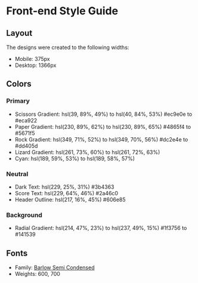# Front-end Style Guide

## Layout

The designs were created to the following widths:

- Mobile: 375px
- Desktop: 1366px

## Colors

### Primary

- Scissors Gradient: hsl(39, 89%, 49%) to hsl(40, 84%, 53%)    #ec9e0e to #eca922
- Paper Gradient: hsl(230, 89%, 62%) to hsl(230, 89%, 65%)      #4865f4 to #5671f5
- Rock Gradient: hsl(349, 71%, 52%) to hsl(349, 70%, 56%)       #dc2e4e to #dd405d
- Lizard Gradient: hsl(261, 73%, 60%) to hsl(261, 72%, 63%)
- Cyan: hsl(189, 59%, 53%) to hsl(189, 58%, 57%)

### Neutral

- Dark Text: hsl(229, 25%, 31%)     #3b4363
- Score Text: hsl(229, 64%, 46%)  	#2a46c0
- Header Outline: hsl(217, 16%, 45%) #606e85

### Background

- Radial Gradient: hsl(214, 47%, 23%) to hsl(237, 49%, 15%) #1f3756 to #141539

## Fonts

- Family: [Barlow Semi Condensed](https://fonts.google.com/specimen/Barlow+Semi+Condensed)
- Weights: 600, 700
